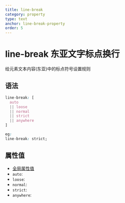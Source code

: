 ```yaml
---
title: line-break
category: property
type: text
anchor: line-break-property
order: 5
---
```


# line-break 东亚文字标点换行

给元素文本内容(东亚)中的标点符号设置规则

## 语法

```css
line-break: [
  auto
  || loose
  || normal
  || strict
  || anywhere
]

eg:
line-break: strict;
```

## 属性值

* [全局属性值](/front-end/CSS/values#anchor-值类型)
* `auto`:
* `loose`:
* `normal`:
* `strict`:
* `anywhere`:
